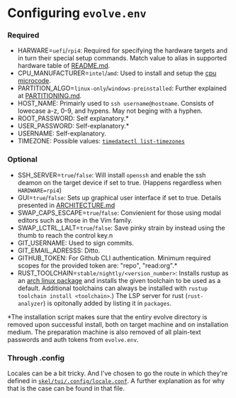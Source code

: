 # Configuring `evolve.env`

### Required
- HARWARE=`uefi`/`rpi4`: Required for specifying the hardware targets and in turn their special setup commands. Match value to alias in supported hardware table of [README.md](README.md).
- CPU_MANUFACTURER=`intel`/`amd`: Used to install and setup the [cpu microcode](https://wiki.archlinux.org/title/Microcode).
- PARTITION_ALGO=`linux-only`/`windows-preinstalled`: Further explained at [PARTITIONING.md](PARTITIONING.md).
- HOST_NAME: Primairly used to `ssh username@hostname`. Consists of lowecase a-z, 0-9, and hypens. May not beging with a hyphen.
- ROOT_PASSWORD: Self explanatory.*
- USER_PASSWORD: Self-explanatory.*
- USERNAME: Self-explanatory.
- TIMEZONE: Possible values: [`timedatectl list-timezones`](https://gist.github.com/gibbz00/b7a96a12b78d5e282bd8fa2cd923513f)


### Optional
- SSH_SERVER=`true`/`false`: Will install `openssh` and enable the ssh deamon on the target device if set to true. (Happens regardless when `HARDWARE=rpi4`)
- GUI=`true`/`false`: Sets up graphical user interface if set to true. Details presented in [ARCHITECTURE.md](ARCHITECTURE.md)
- SWAP_CAPS_ESCAPE=`true`/`false`: Convienient for those using modal editors such as those in the Vim family.
- SWAP_LCTRL_LALT=`true`/`false`: Save pinky strain by instead using the thumb to reach the control key.n
- GIT_USERNAME: Used to sign commits.
- GIT_EMAIL_ADRESSS: Ditto.
- GITHUB_TOKEN: For Github CLI authentication. Minimum required scopes for the provided token are: "repo", "read:org".*
- RUST_TOOLCHAIN=`stable/nightly/<version_number>`: Installs rustup as an [arch linux package](https://wiki.archlinux.org/title/Rust#Arch_Linux_package) and installs the given toolchain to be used as a default. Additional toolchains can always be installed with `rustup toolchain install <toolchain>`.)
The LSP server for rust (`rust-analyzer`) is opitonally added by listing it in `packages`.

*The installation script makes sure that the entiry evolve directory is removed upon successful install, both on target machine and on installation medium. 
The preparation machine is also removed of all plain-text passwords and auth tokens from `evolve.env`.

### Through .config

Locales can be a bit tricky. And I've chosen to go the route in which they're defined in [`skel/tui/.config/locale.conf`](skel/tui/.config/locale.conf). A further explanation as for why that is the case can be found in that file.
